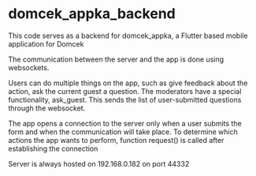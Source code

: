 # domcek_appka_backend

This code serves as a backend for domcek_appka, a Flutter based mobile application for Domcek

The communication between the server and the app is done using websockets.

Users can do multiple things on the app, such as give feedback about the action, ask the current guest a question.
The moderators have a special functionality, ask_guest. This sends the list of user-submitted questions through the websocket.
 
The app opens a connection to the server only when a user submits the form and when the communication will take place.
To determine which actions the app wants to perform, function request() is called after establishing the connection

Server is always hosted on 192.168.0.182 on port 44332

